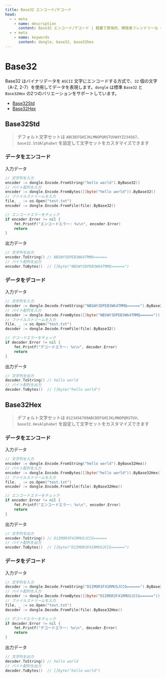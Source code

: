 ```yaml
---
title: Base32 エンコード/デコード
head:
  - - meta
    - name: description
      content: Base32 エンコード/デコード | 軽量で意味的、開発者フレンドリーな golang エンコーディング&暗号化ライブラリ
  - - meta
    - name: keywords
      content: dongle, base32, base32hex
---
```


# Base32

Base32 はバイナリデータを `ASCII` 文字にエンコードする方式で、`32` 個の文字（A-Z, 2-7）を使用してデータを表現します。`dongle` は標準 `Base32` と `Base32Hex` の2つのバリエーションをサポートしています。

- [Base32Std](#base32std)
- [Base32Hex](#base32hex)

## Base32Std
> デフォルト文字セットは `ABCDEFGHIJKLMNOPQRSTUVWXYZ234567`、
> `base32.StdAlphabet` を設定して文字セットをカスタマイズできます

### データをエンコード
入力データ

```go
// 文字列を入力
encoder := dongle.Encode.FromString("hello world").ByBase32()
// バイト配列を入力
encoder := dongle.Encode.FromBytes([]byte("hello world")).ByBase32()
// ファイルストリームを入力
file, _ := os.Open("test.txt")
encoder := dongle.Encode.FromFile(file).ByBase32()

// エンコードエラーをチェック
if encoder.Error != nil {
	fmt.Printf("エンコードエラー: %v\n", encoder.Error)
	return
}
```

出力データ

```go
// 文字列を出力
encoder.ToString() // NBSWY3DPEB3W64TMMQ======
// バイト配列を出力
encoder.ToBytes()  // []byte("NBSWY3DPEB3W64TMMQ======")
```

### データをデコード
入力データ

```go
// 文字列を入力
decoder := dongle.Decode.FromString("NBSWY3DPEB3W64TMMQ======").ByBase32()
// バイト配列を入力
decoder := dongle.Decode.FromBytes([]byte("NBSWY3DPEB3W64TMMQ======")).ByBase32()
// ファイルストリームを入力
file, _ := os.Open("test.txt")
decoder := dongle.Decode.FromFile(file).ByBase32()

// デコードエラーをチェック
if decoder.Error != nil {
	fmt.Printf("デコードエラー: %v\n", decoder.Error)
	return
}
```

出力データ

```go
// 文字列を出力
decoder.ToString() // hello world
// バイト配列を出力
decoder.ToBytes()  // []byte("hello world")
```

## Base32Hex

> デフォルト文字セットは `0123456789ABCDEFGHIJKLMNOPQRSTUV`、
> `base32.HexAlphabet` を設定して文字セットをカスタマイズできます

### データをエンコード
入力データ

```go
// 文字列を入力
encoder := dongle.Encode.FromString("hello world").ByBase32Hex()
// バイト配列を入力
encoder := dongle.Encode.FromBytes([]byte("hello world")).ByBase32Hex()
// ファイルストリームを入力
file, _ := os.Open("test.txt")
encoder := dongle.Encode.FromFile(file).ByBase32Hex()

// エンコードエラーをチェック
if encoder.Error != nil {
	fmt.Printf("エンコードエラー: %v\n", encoder.Error)
	return
}
```

出力データ

```go
// 文字列を出力
encoder.ToString() // D1IMOR3F41RMUSJCCG======
// バイト配列を出力
encoder.ToBytes()  // []byte("D1IMOR3F41RMUSJCCG======")
```

### データをデコード
入力データ

```go
// 文字列を入力
decoder := dongle.Decode.FromString("D1IMOR3F41RMUSJCCG======").ByBase32Hex()
// バイト配列を入力
decoder := dongle.Decode.FromBytes([]byte("D1IMOR3F41RMUSJCCG======")).ByBase32Hex()
// ファイルストリームを入力
file, _ := os.Open("test.txt")
decoder := dongle.Decode.FromFile(file).ByBase32Hex()

// デコードエラーをチェック
if decoder.Error != nil {
	fmt.Printf("デコードエラー: %v\n", decoder.Error)
	return
}
```

出力データ

```go
// 文字列を出力
decoder.ToString() // hello world
// バイト配列を出力
decoder.ToBytes()  // []byte("hello world")
```


